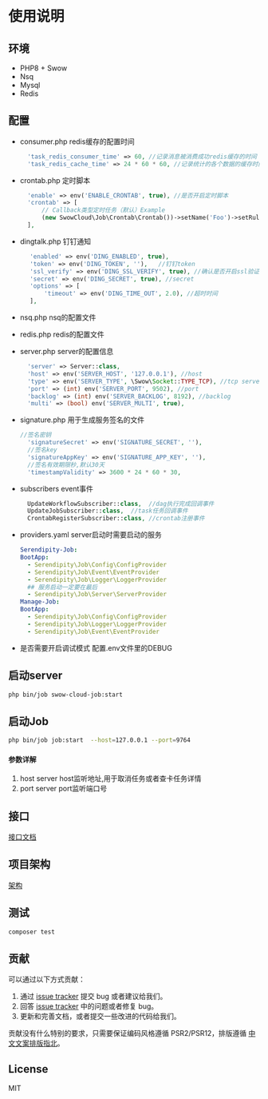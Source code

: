 # 使用说明
## 环境

* PHP8 + Swow
* Nsq
* Mysql
* Redis

## 配置

* consumer.php  redis缓存的配置时间
  ```php
    'task_redis_consumer_time' => 60, //记录消息被消费成功redis缓存的时间
    'task_redis_cache_time' => 24 * 60 * 60, //记录统计的各个数据的缓存时间
  ```
* crontab.php 定时脚本
  ```php
    'enable' => env('ENABLE_CRONTAB', true), //是否开启定时脚本
    'crontab' => [
        // Callback类型定时任务（默认）Example
        (new SwowCloud\Job\Crontab\Crontab())->setName('Foo')->setRule('*/5 * * * *')->setCallback([EchoCrontab::class, 'execute'])->setMemo('这是一个示例的定时任务'), //crontab
    ],
  ```
*  dingtalk.php  钉钉通知
  ```php
        'enabled' => env('DING_ENABLED', true),
        'token' => env('DING_TOKEN', ''),   //钉钉token
        'ssl_verify' => env('DING_SSL_VERIFY', true), //确认是否开启ssl验证
        'secret' => env('DING_SECRET', true), //secret 
        'options' => [
            'timeout' => env('DING_TIME_OUT', 2.0), //超时时间
        ],
  ```
* nsq.php nsq的配置文件

* redis.php redis的配置文件

* server.php server的配置信息
  ```php
    'server' => Server::class,
    'host' => env('SERVER_HOST', '127.0.0.1'), //host
    'type' => env('SERVER_TYPE', \Swow\Socket::TYPE_TCP), //tcp server
    'port' => (int) env('SERVER_PORT', 9502), //port
    'backlog' => (int) env('SERVER_BACKLOG', 8192), //backlog
    'multi' => (bool) env('SERVER_MULTI', true),
  ```
* signature.php 用于生成服务签名的文件  
  ```php
  //签名密钥
    'signatureSecret' => env('SIGNATURE_SECRET', ''),
    //签名key
    'signatureAppKey' => env('SIGNATURE_APP_KEY', ''),
    //签名有效期限秒,默认30天
    'timestampValidity' => 3600 * 24 * 60 * 30,
  ```  
* subscribers event事件  
  ```php
    UpdateWorkflowSubscriber::class,  //dag执行完成回调事件
    UpdateJobSubscriber::class,  //task任务回调事件
    CrontabRegisterSubscriber::class, //crontab注册事件
* providers.yaml server启动时需要启动的服务
  ```yaml
  Serendipity-Job:
  BootApp:
    - Serendipity\Job\Config\ConfigProvider
    - Serendipity\Job\Event\EventProvider
    - Serendipity\Job\Logger\LoggerProvider
    ## 服务启动一定要在最后
    - Serendipity\Job\Server\ServerProvider
  Manage-Job:
  BootApp:
    - Serendipity\Job\Config\ConfigProvider
    - Serendipity\Job\Logger\LoggerProvider
    - Serendipity\Job\Event\EventProvider
  ```
* 是否需要开启调试模式 配置.env文件里的DEBUG
##  启动server
```bash
php bin/job swow-cloud-job:start
```
## 启动Job
```bash
php bin/job job:start  --host=127.0.0.1 --port=9764
```
 #### 参数详解
   1. host server host监听地址,用于取消任务或者查卡任务详情
   2. port server port监听端口号
## 接口
[接口文档](API.md)

## 项目架构
[架构](Serendipity-Job.png)

## 测试

```bash
composer test
```
## 贡献

可以通过以下方式贡献：

1. 通过 [issue tracker](https://github.com/SerendipitySwow/Serendipity-job/issues) 提交 bug 或者建议给我们。
2. 回答 [issue tracker](https://github.com/SerendipitySwow/Serendipity-job/issues) 中的问题或者修复 bug。
3. 更新和完善文档，或者提交一些改进的代码给我们。

贡献没有什么特别的要求，只需要保证编码风格遵循 PSR2/PSR12，排版遵循 [中文文案排版指北](https://github.com/sparanoid/chinese-copywriting-guidelines)。

## License

MIT
